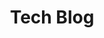 ---
layout: archive
permalink: /techblog/
title: "Tech Blog"
author_profile: true
excerpt: Moving towards an optimal understanding of math, computer vision, and everything-learning!
header:
  overlay_image: /images/character_detection.jpg
  caption: "Photo credit: [](https://www.alibabacloud.com/blog/deep-learning-vs-machine-learning-vs-pattern-recognition_207110)"
#   actions:
#     - label: "More Info"
#       url: "https://unsplash.com"
# header:
#     image: "/images/dsh.jpg"
---